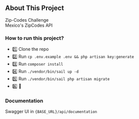 ## About This Project

Zip-Codes Challenge<br>
Mexico's ZipCodes API

### How to run this project?

- :one: Clone the repo
- :two: Run `cp .env.example .env && php artisan key:generate`
- :three: Run `composer install`
- :four: Run `./vendor/bin/sail up -d`
- :five: Run `./vendor/bin/sail php artisan migrate`
- :six: :clap:

### Documentation

Swagger UI in `{BASE_URL}/api/documentation`

